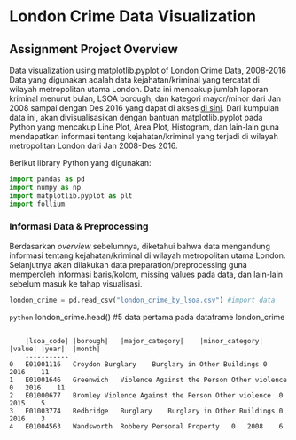 # London Crime Data Visualization
## Assignment Project Overview

Data visualization using matplotlib.pyplot of London Crime Data, 2008-2016
Data yang digunakan adalah data kejahatan/kriminal yang tercatat di wilayah metropolitan utama London. Data ini mencakup jumlah laporan kriminal menurut bulan, LSOA borough, dan kategori mayor/minor dari Jan 2008 sampai dengan Des 2016 yang dapat di akses [di sini](https://www.kaggle.com/jboysen/london-crime). Dari kumpulan data ini, akan divisualisasikan dengan bantuan matplotlib.pyplot pada Python yang mencakup Line Plot, Area Plot, Histogram, dan lain-lain guna mendapatkan informasi tentang kejahatan/kriminal yang terjadi di wilayah metropolitan London dari Jan 2008-Des 2016.

Berikut library Python yang digunakan:
```python
import pandas as pd
import numpy as np
import matplotlib.pyplot as plt
import follium
```

### Informasi Data & Preprocessing

Berdasarkan _overview_ sebelumnya, diketahui bahwa data mengandung informasi tentang kejahatan/kriminal di wilayah metropolitan utama London. Selanjutnya akan dilakukan data preparation/preprocessing guna memperoleh informasi baris/kolom, missing values pada data, dan lain-lain sebelum masuk ke tahap visualisasi.
```python
london_crime = pd.read_csv("london_crime_by_lsoa.csv") #import data
```
```python```
london_crime.head() #5 data pertama pada dataframe london_crime
```

	|lsoa_code|	|borough|	|major_category|	|minor_category|	|value|	|year|	|month|
	-----------
0	E01001116	Croydon	Burglary	Burglary in Other Buildings	0	2016	11
1	E01001646	Greenwich	Violence Against the Person	Other violence	0	2016	11
2	E01000677	Bromley	Violence Against the Person	Other violence	0	2015	5
3	E01003774	Redbridge	Burglary	Burglary in Other Buildings	0	2016	3
4	E01004563	Wandsworth	Robbery	Personal Property	0	2008	6
